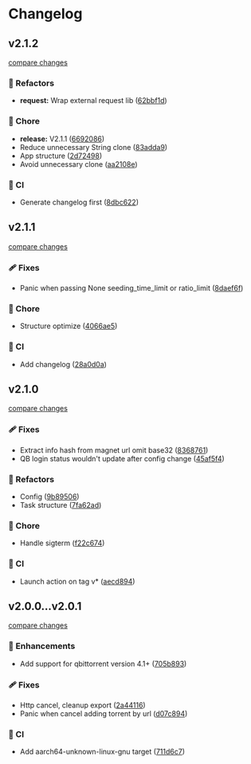 # Changelog


## v2.1.2

[compare changes](https://github.com/uchouT/qb-downloader/compare/v2.1.1...v2.1.2)

### 💅 Refactors

- **request:** Wrap external request lib ([62bbf1d](https://github.com/uchouT/qb-downloader/commit/62bbf1d))

### 🏡 Chore

- **release:** V2.1.1 ([6692086](https://github.com/uchouT/qb-downloader/commit/6692086))
- Reduce unnecessary String clone ([83adda9](https://github.com/uchouT/qb-downloader/commit/83adda9))
- App structure ([2d72498](https://github.com/uchouT/qb-downloader/commit/2d72498))
- Avoid unnecessary clone ([aa2108e](https://github.com/uchouT/qb-downloader/commit/aa2108e))

### 🤖 CI

- Generate changelog first ([8dbc622](https://github.com/uchouT/qb-downloader/commit/8dbc622))

## v2.1.1

[compare changes](https://github.com/uchouT/qb-downloader/compare/v2.1.0...v2.1.1)

### 🩹 Fixes

- Panic when passing None seeding_time_limit or ratio_limit ([8daef6f](https://github.com/uchouT/qb-downloader/commit/8daef6f))

### 🏡 Chore

- Structure optimize ([4066ae5](https://github.com/uchouT/qb-downloader/commit/4066ae5))

### 🤖 CI

- Add changelog ([28a0d0a](https://github.com/uchouT/qb-downloader/commit/28a0d0a))

## v2.1.0

[compare changes](https://github.com/uchouT/qb-downloader/compare/v2.0.1...v2.1.0)

### 🩹 Fixes

- Extract info hash from magnet url omit base32 ([8368761](https://github.com/uchouT/qb-downloader/commit/8368761))
- QB login status wouldn't update after config change ([45af5f4](https://github.com/uchouT/qb-downloader/commit/45af5f4))

### 💅 Refactors

- Config ([9b89506](https://github.com/uchouT/qb-downloader/commit/9b89506))
- Task structure ([7fa62ad](https://github.com/uchouT/qb-downloader/commit/7fa62ad))

### 🏡 Chore

- Handle sigterm ([f22c674](https://github.com/uchouT/qb-downloader/commit/f22c674))

### 🤖 CI

- Launch action on tag v* ([aecd894](https://github.com/uchouT/qb-downloader/commit/aecd894))

## v2.0.0...v2.0.1

[compare changes](https://github.com/uchouT/qb-downloader/compare/v2.0.0...v2.0.1)

### 🚀 Enhancements

- Add support for qbittorrent version 4.1+ ([705b893](https://github.com/uchouT/qb-downloader/commit/705b893))

### 🩹 Fixes

- Http cancel, cleanup export ([2a44116](https://github.com/uchouT/qb-downloader/commit/2a44116))
- Panic when cancel adding torrent by url ([d07c894](https://github.com/uchouT/qb-downloader/commit/d07c894))

### 🤖 CI

- Add aarch64-unknown-linux-gnu target ([711d6c7](https://github.com/uchouT/qb-downloader/commit/711d6c7))

